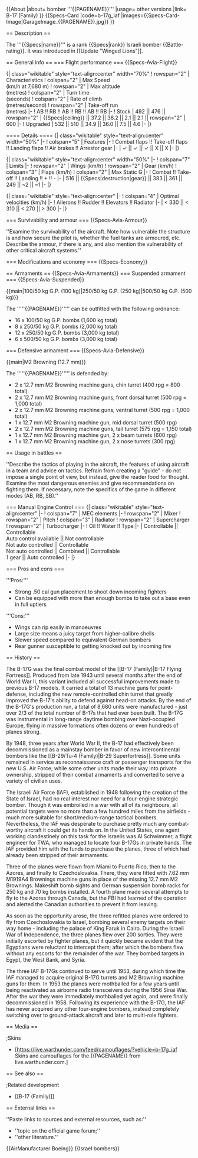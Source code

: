 {{About
|about= bomber '''{{PAGENAME}}'''
|usage= other versions
|link= B-17 (Family)
}}
{{Specs-Card
|code=b-17g_iaf
|images={{Specs-Card-Image|GarageImage_{{PAGENAME}}.jpg}}
}}

== Description ==
<!-- ''In the description, the first part should be about the history of and the creation and combat usage of the aircraft, as well as its key features. In the second part, tell the reader about the aircraft in the game. Insert a screenshot of the vehicle, so that if the novice player does not remember the vehicle by name, he will immediately understand what kind of vehicle the article is talking about.'' -->
The '''{{Specs|name}}''' is a rank {{Specs|rank}} Israeli bomber {{Battle-rating}}. It was introduced in [[Update "Winged Lions"]].

== General info ==
=== Flight performance ===
{{Specs-Avia-Flight}}
<!-- ''Describe how the aircraft behaves in the air. Speed, manoeuvrability, acceleration and allowable loads - these are the most important characteristics of the vehicle.'' -->

{| class="wikitable" style="text-align:center" width="70%"
! rowspan="2" | Characteristics
! colspan="2" | Max Speed<br>(km/h at 7,680 m)
! rowspan="2" | Max altitude<br>(metres)
! colspan="2" | Turn time<br>(seconds)
! colspan="2" | Rate of climb<br>(metres/second)
! rowspan="2" | Take-off run<br>(metres)
|-
! AB !! RB !! AB !! RB !! AB !! RB
|-
! Stock
| 492 || 476 || rowspan="2" | {{Specs|ceiling}} || 37.2 || 38.2 || 2.1 || 2.1 || rowspan="2" | 600
|-
! Upgraded
| 532 || 510 || 34.9 || 36.0 || 7.5 || 4.6
|-
|}

==== Details ====
{| class="wikitable" style="text-align:center" width="50%"
|-
! colspan="5" | Features
|-
! Combat flaps !! Take-off flaps !! Landing flaps !! Air brakes !! Arrestor gear
|-
| ✓ || ✓ || ✓ || X || X     <!-- ✓ -->
|-
|}

{| class="wikitable" style="text-align:center" width="50%"
|-
! colspan="7" | Limits
|-
! rowspan="2" | Wings (km/h)
! rowspan="2" | Gear (km/h)
! colspan="3" | Flaps (km/h)
! colspan="2" | Max Static G
|-
! Combat !! Take-off !! Landing !! + !! -
|-
| 516 <!-- {{Specs|destruction|body}} --> || {{Specs|destruction|gear}} || 383 || 361 || 249 || ~2 || ~1
|-
|}

{| class="wikitable" style="text-align:center"
|-
! colspan="4" | Optimal velocities (km/h)
|-
! Ailerons !! Rudder !! Elevators !! Radiator
|-
| < 330 || < 310 || < 270 || > 300
|-
|}

=== Survivability and armour ===
{{Specs-Avia-Armour}}
<!-- ''Examine the survivability of the aircraft. Note how vulnerable the structure is and how secure the pilot is, whether the fuel tanks are armoured, etc. Describe the armour, if there is any, and also mention the vulnerability of other critical aircraft systems.'' -->
''Examine the survivability of the aircraft. Note how vulnerable the structure is and how secure the pilot is, whether the fuel tanks are armoured, etc. Describe the armour, if there is any, and also mention the vulnerability of other critical aircraft systems.''

=== Modifications and economy ===
{{Specs-Economy}}

== Armaments ==
{{Specs-Avia-Armaments}}
=== Suspended armament ===
{{Specs-Avia-Suspended}}
<!-- ''Describe the aircraft's suspended armament: additional cannons under the wings, bombs, rockets and torpedoes. This section is especially important for bombers and attackers. If there is no suspended weaponry remove this subsection.'' -->
{{main|100/50 kg G.P. (100 kg)|250/50 kg G.P. (250 kg)|500/50 kg G.P. (500 kg)}}

The '''''{{PAGENAME}}''''' can be outfitted with the following ordnance:

* 16 x 100/50 kg G.P. bombs (1,600 kg total)
* 8 x 250/50 kg G.P. bombs (2,000 kg total)
* 12 x 250/50 kg G.P. bombs (3,000 kg total)
* 6 x 500/50 kg G.P. bombs (3,000 kg total)

=== Defensive armament ===
{{Specs-Avia-Defensive}}
<!-- ''Defensive armament with turret machine guns or cannons, crewed by gunners. Examine the number of gunners and what belts or drums are better to use. If defensive weaponry is not available, remove this subsection.'' -->
{{main|M2 Browning (12.7 mm)}}

The '''''{{PAGENAME}}''''' is defended by:

* 2 x 12.7 mm M2 Browning machine guns, chin turret (400 rpg = 800 total)
* 2 x 12.7 mm M2 Browning machine guns, front dorsal turret (500 rpg = 1,000 total)
* 2 x 12.7 mm M2 Browning machine guns, ventral turret (500 rpg = 1,000 total)
* 1 x 12.7 mm M2 Browning machine gun, mid dorsal turret (500 rpg)
* 2 x 12.7 mm M2 Browning machine guns, tail turret (575 rpg = 1,150 total)
* 1 x 12.7 mm M2 Browning machine gun, 2 x beam turrets (600 rpg)
* 1 x 12.7 mm M2 Browning machine gun, 2 x nose turrets (300 rpg)

== Usage in battles ==
<!-- ''Describe the tactics of playing in the aircraft, the features of using aircraft in a team and advice on tactics. Refrain from creating a "guide" - do not impose a single point of view, but instead, give the reader food for thought. Examine the most dangerous enemies and give recommendations on fighting them. If necessary, note the specifics of the game in different modes (AB, RB, SB).'' -->
''Describe the tactics of playing in the aircraft, the features of using aircraft in a team and advice on tactics. Refrain from creating a "guide" - do not impose a single point of view, but instead, give the reader food for thought. Examine the most dangerous enemies and give recommendations on fighting them. If necessary, note the specifics of the game in different modes (AB, RB, SB).''

=== Manual Engine Control ===
{| class="wikitable" style="text-align:center"
|-
! colspan="7" | MEC elements
|-
! rowspan="2" | Mixer
! rowspan="2" | Pitch
! colspan="3" | Radiator
! rowspan="2" | Supercharger
! rowspan="2" | Turbocharger
|-
! Oil !! Water !! Type
|-
| Controllable || Controllable<br>Auto control available || Not controllable<br>Not auto controlled || Controllable<br>Not auto controlled || Combined || Controllable<br>1 gear || Auto controlled
|-
|}

=== Pros and cons ===
<!-- ''Summarise and briefly evaluate the vehicle in terms of its characteristics and combat effectiveness. Mark its pros and cons in the bulleted list. Try not to use more than 6 points for each of the characteristics. Avoid using categorical definitions such as "bad", "good" and the like - use substitutions with softer forms such as "inadequate" and "effective".'' -->

'''Pros:'''

* Strong .50 cal gun placement to shoot down incoming fighters
* Can be equipped with more than enough bombs to take out a base even in full uptiers 

'''Cons:'''

* Wings can rip easily in manoeuvres
* Large size means a juicy target from higher-calibre shells
* Slower speed compared to equivalent German bombers
* Rear gunner susceptible to getting knocked out by incoming fire

== History ==
<!-- ''Describe the history of the creation and combat usage of the aircraft in more detail than in the introduction. If the historical reference turns out to be too long, take it to a separate article, taking a link to the article about the vehicle and adding a block "/History" (example: <nowiki>https://wiki.warthunder.com/(Vehicle-name)/History</nowiki>) and add a link to it here using the <code>main</code> template. Be sure to reference text and sources by using <code><nowiki><ref></ref></nowiki></code>, as well as adding them at the end of the article with <code><nowiki><references /></nowiki></code>. This section may also include the vehicle's dev blog entry (if applicable) and the in-game encyclopedia description (under <code><nowiki>=== In-game description ===</nowiki></code>, also if applicable).'' -->

The B-17G was the final combat model of the [[B-17 (Family)|B-17 Flying Fortress]]. Produced from late 1943 until several months after the end of World War II, this variant included all successful improvements made to previous B-17 models. It carried a total of 13 machine guns for point-defense, including the new remote-controlled chin turret that greatly improved the B-17's ability to defend against head-on attacks. By the end of the B-17G's production run, a total of 8,680 units were manufactured - just over 2/3 of the total number of B-17s that had ever been built. The B-17G was instrumental in long-range daytime bombing over Nazi-occupied Europe, flying in massive formations often dozens or even hundreds of planes strong.

By 1948, three years after World War II, the B-17 had effectively been decommissioned as a mainstay bomber in favor of new intercontinental bombers like the [[B-29/Tu-4 (Family)|B-29 Superfortress]]. Some units remained in service as reconnaissance craft or passenger transports for the new U.S. Air Force; while some other units made their way into private ownership, stripped of their combat armaments and converted to serve a variety of civilian uses.

The Israeli Air Force (IAF), established in 1948 following the creation of the State of Israel, had no real interest nor need for a four-engine strategic bomber. Though it was embroiled in a war with all of its neighbours, all potential targets were no more than a few hundred miles from the airfields - much more suitable for short/medium-range tactical bombers. Nevertheless, the IAF was desperate to purchase pretty much any combat-worthy aircraft it could get its hands on. In the United States, one agent working clandestinely on this task for the Israelis was Al Schwimmer, a flight engineer for TWA, who managed to locate four B-17Gs in private hands. The IAF provided him with the funds to purchase the planes, three of which had already been stripped of their armaments.

Three of the planes were flown from Miami to Puerto Rico, then to the Azores, and finally to Czechoslovakia. There, they were fitted with 7.62 mm M1919A4 Brownings machine guns in place of the missing 12.7 mm M2 Brownings. Makeshift bomb sights and German suspension bomb racks for 250 kg and 70 kg bombs installed. A fourth plane made several attempts to fly to the Azores through Canada, but the FBI had learned of the operation and alerted the Canadian authorities to prevent it from leaving.

As soon as the opportunity arose, the three refitted planes were ordered to fly from Czechoslovakia to Israel, bombing several enemy targets on their way home - including the palace of King Faruk in Cairo. During the Israeli War of Independence, the three planes flew over 200 sorties. They were initially escorted by fighter planes, but it quickly became evident that the Egyptians were reluctant to intercept them; after which the bombers flew without any escorts for the remainder of the war. They bombed targets in Egypt, the West Bank, and Syria.

The three IAF B-17Gs continued to serve until 1953, during which time the IAF managed to acquire original B-17G turrets and M2 Browning machine guns for them. In 1953 the planes were mothballed for a few years until being reactivated as airborne radio transceivers during the 1956 Sinai War. After the war they were immediately mothballed yet again, and were finally decommissioned in 1958. Following its experience with the B-17G, the IAF has never acquired any other four-engine bombers, instead completely switching over to ground-attack aircraft and later to multi-role fighters.

== Media ==
<!-- ''Excellent additions to the article would be video guides, screenshots from the game, and photos.'' -->

;Skins

* [https://live.warthunder.com/feed/camouflages/?vehicle=b-17g_iaf Skins and camouflages for the {{PAGENAME}} from live.warthunder.com.]

== See also ==
<!-- ''Links to the articles on the War Thunder Wiki that you think will be useful for the reader, for example:''
* ''reference to the series of the aircraft;''
* ''links to approximate analogues of other nations and research trees.'' -->

;Related development

* [[B-17 (Family)]]

== External links ==
<!-- ''Paste links to sources and external resources, such as:''
* ''topic on the official game forum;''
* ''other literature.'' -->
''Paste links to sources and external resources, such as:''

* ''topic on the official game forum;''
* ''other literature.''

{{AirManufacturer Boeing}}
{{Israel bombers}}